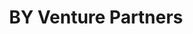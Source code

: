 ---
layout: firm_page
title: "BY Venture Partners"
id: "byvp.com"
permalink: "/byventurepartnersbyvp.com/"
website: "https://byvp.com"
offices: "Dubai (United Arab Emirates), London (United Kingdom), Boston (United States), St. Helier (Jersey)"
investment_stages: "Seed, Series A, Series B"
portfolio_companies: "Huspy, Nymcard, Toters, Mumzworld, Flextock, Ikcon, ArrowLabs, Grubtech, CarniStore, Stake, Dharma, Carswitch, Kaso, Seez, Holidayme, Pemo, MamoPay, Oktopi, Minly, Mad Rewards, Englease, GetBee, Fly-Foot, Hotdesk, Myki, Shelvz, Zbooni, Washmen, Servme, Sohati, Yalla Play, Roadie, Uturn, Onfido, SYB, Laced, Finverity, Learnerbly, Pando, Huggg, Pirate Studios, IFG, Quench, Cala, Savant, MyJam, Bridged, Threads, Docplanner, Monito, Mori, Kirontech, Forward, Ro, Invisible, Sowork, Garten, Goodpath, Axis, Vasco, Vessel, Hoken, DarkHorse, Scalefast, Affectiva, Thrive Market, Fadel, Veem, Enterprise Alumni, Shazura, System One, Bazaar, Eureka, Bookme"
portfolio_link: "https://byvp.com/portfolio"
investment_markets: "Marketplace, Platform, AI, Fintech, Proptech, Logistics, E-commerce, Food Delivery, Payments, Healthcare, Edtech, Travel, Real Estate, Automotive, Cloud Kitchen, Identity Verification, Music Tech, Supply Chain Finance, Wellness, Social Commerce, Islamic Finance, Revenue Architecture, Visual Recognition, Youth Sports"
founded_year: "2015"
description: "BY Venture Partners is a global venture firm with roots in the MENA region. They back early-stage founders, providing support and connections to help them scale globally, focusing on marketplaces, platforms, and AI-enabled business models."
linkedin: "https://www.linkedin.com/company/by-venture-partners/"
twitter: ""
instagram: ""
team_page: "https://byvp.com/#team"
investor_type: "Venture Capital"
crunchbase: "https://www.crunchbase.com/organization/by-venture-partners"
pitchbook: "https://pitchbook.com/profiles/investor/171102-52"

# SEO Optimization
meta_title: "BY Venture Partners - VC Firm - projectstartups.com"
meta_description: "BY Venture Partners, BY Venture Partners is a global venture firm with roots in the MENA region. They back early-stage founders, providing support and connections to help ..."
meta_keywords: "BY Venture Partners, Marketplace, Platform, AI, Fintech, Proptech, Logistics, E-commerce, Food Delivery, Payments, Healthcare, Edtech, Travel, Real Estate, Automotive, Cloud Kitchen, Identity Verification, Music Tech, Supply Chain Finance, Wellness, Social Commerce, Islamic Finance, Revenue Architecture, Visual Recognition, Youth Sports, VC firm, venture capital, startup investor, projectstartups.com"
canonical_url: "https://vc.projectstartups.com/byventurepartnersbyvp.com/"
---